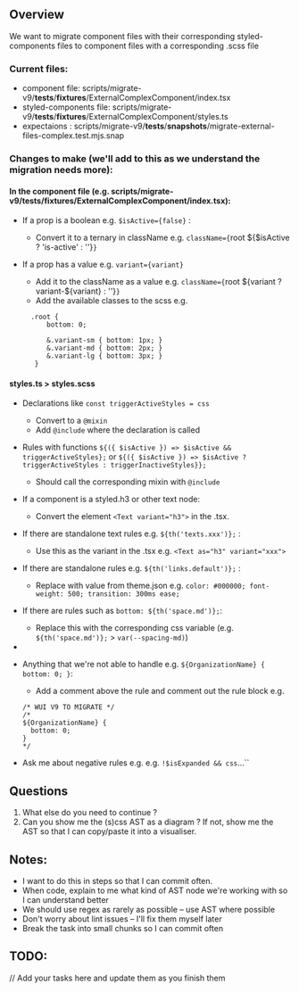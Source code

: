 ## Overview

We want to migrate component files with their corresponding styled-components files to component files with a corresponding .scss file

### Current files:

- component file: scripts/migrate-v9/**tests**/**fixtures**/ExternalComplexComponent/index.tsx
- styled-components file: scripts/migrate-v9/**tests**/**fixtures**/ExternalComplexComponent/styles.ts
- expectaions : scripts/migrate-v9/**tests**/**snapshots**/migrate-external-files-complex.test.mjs.snap

### Changes to make (we'll add to this as we understand the migration needs more):

#### In the component file (e.g. scripts/migrate-v9/**tests**/**fixtures**/ExternalComplexComponent/index.tsx):

- If a prop is a boolean e.g. `$isActive={false}` :
  - Convert it to a ternary in className e.g. `className={`root ${$isActive ? 'is-active' : ''}`}`
- If a prop has a value e.g. `variant={variant}`

  - Add it to the className as a value e.g. `className={`root ${variant ? variant-${variant} : ''}`}`
  - Add the available classes to the scss e.g.

  ```
    .root {
        bottom: 0;

        &.variant-sm { bottom: 1px; }
        &.variant-md { bottom: 2px; }
        &.variant-lg { bottom: 3px; }
     }
  ```

#### styles.ts > styles.scss

- Declarations like `const triggerActiveStyles = css`
  - Convert to a `@mixin`
  - Add `@include` where the declaration is called
- Rules with functions `${({ $isActive }) => $isActive && triggerActiveStyles};` or `${({ $isActive }) => $isActive ? triggerActiveStyles : triggerInactiveStyles}};`

  - Should call the corresponding mixin with `@include`

- If a component is a styled.h3 or other text node:
  - Convert the element `<Text variant="h3">` in the .tsx.
- If there are standalone text rules e.g. `${th('texts.xxx')};` :
  - Use this as the variant in the .tsx e.g. `<Text as="h3" variant="xxx">`
- If there are standalone rules e.g. `${th('links.default')};` :
  - Replace with value from theme.json e.g. `color: #000000; font-weight: 500; transition: 300ms ease;`
- If there are rules such as `bottom: ${th('space.md')};`:
  - Replace this with the corresponding css variable (e.g. `${th('space.md')};` > `var(--spacing-md)`)
-
- Anything that we're not able to handle e.g. `${OrganizationName} { bottom: 0; }`:
  - Add a comment above the rule and comment out the rule block e.g.
  ```
  /* WUI V9 TO MIGRATE */
  /*
  ${OrganizationName} {
    bottom: 0;
  }
  */
  ```
- Ask me about negative rules e.g. e.g. `!$isExpanded && css`…``

## Questions

1. What else do you need to continue ?
2. Can you show me the (s)css AST as a diagram ? If not, show me the AST so that I can copy/paste it into a visualiser.

## Notes:

- I want to do this in steps so that I can commit often.
- When code, explain to me what kind of AST node we're working with so I can understand better
- We should use regex as rarely as possible – use AST where possible
- Don't worry about lint issues – I'll fix them myself later
- Break the task into small chunks so I can commit often

## TODO:

// Add your tasks here and update them as you finish them
